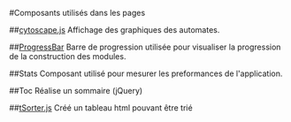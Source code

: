 #Composants utilisés dans les pages

##[cytoscape.js](http://js.cytoscape.org/)
Affichage des graphiques des automates.

##[ProgressBar](http://raphpell.github.io/Widget.ProgressBar/)
Barre de progression utilisée pour visualiser la progression de la construction des modules.

##Stats
Composant utilisé pour mesurer les preformances de l'application.

##Toc
Réalise un sommaire (jQuery)

##[tSorter.js](http://www.terrill.ca/sorting/)
Créé un tableau html pouvant être trié